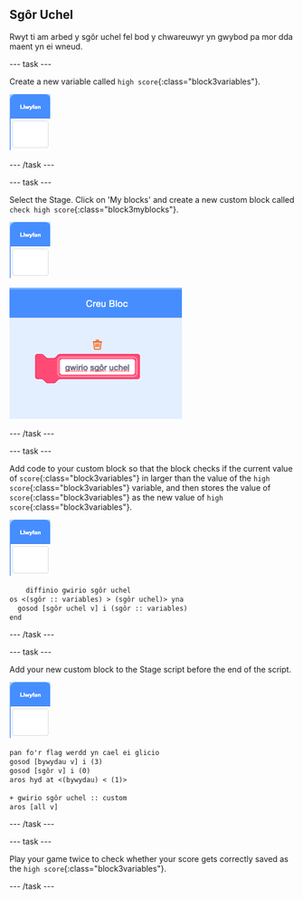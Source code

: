 ## Sgôr Uchel

Rwyt ti am arbed y sgôr uchel fel bod y chwareuwyr yn gwybod pa mor dda maent yn ei wneud.

\--- task \---

Create a new variable called `high score`{:class="block3variables"}.

![Stage sprite](images/stage-sprite.png)

\--- /task \---

\--- task \---

Select the Stage. Click on 'My blocks' and create a new custom block called `check high score`{:class="block3myblocks"}.

![Stage sprite](images/stage-sprite.png)

![screenshot](images/dots-custom-1.png)

\--- /task \---

\--- task \---

Add code to your custom block so that the block checks if the current value of `score`{:class="block3variables"} in larger than the value of the `high score`{:class="block3variables"} variable, and then stores the value of `score`{:class="block3variables"} as the new value of `high score`{:class="block3variables"}.

![Stage sprite](images/stage-sprite.png)

```blocks3
    diffinio gwirio sgôr uchel
os <(sgôr :: variables) > (sgôr uchel)> yna 
  gosod [sgôr uchel v] i (sgôr :: variables)
end
```

\--- /task \---

\--- task \---

Add your new custom block to the Stage script before the end of the script.

![Stage sprite](images/stage-sprite.png)

```blocks3
pan fo'r flag werdd yn cael ei glicio
gosod [bywydau v] i (3)
gosod [sgôr v] i (0)
aros hyd at <(bywydau) < (1)>

+ gwirio sgôr uchel :: custom
aros [all v]
```

\--- /task \---

\--- task \---

Play your game twice to check whether your score gets correctly saved as the `high score`{:class="block3variables"}.

\--- /task \---